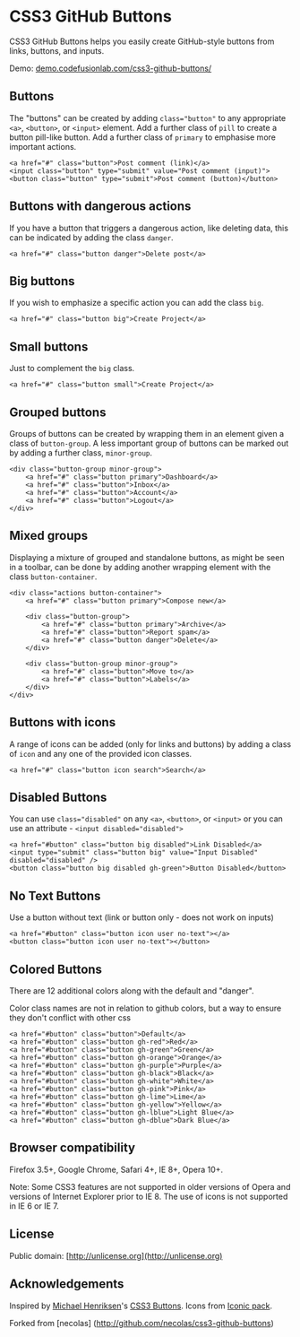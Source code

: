 # CSS3 GitHub Buttons #

CSS3 GitHub Buttons helps you easily create GitHub-style buttons from links, buttons, and inputs.

Demo: [demo.codefusionlab.com/css3-github-buttons/](http://demo.codefusionlab.com/css3-github-buttons/)

## Buttons ##

The "buttons" can be created by adding `class="button"` to any appropriate `<a>`, `<button>`, or `<input>` element. Add a further class of `pill` to create a button pill-like button. Add a further class of `primary` to emphasise more important actions.

    <a href="#" class="button">Post comment (link)</a>
    <input class="button" type="submit" value="Post comment (input)">
    <button class="button" type="submit">Post comment (button)</button>

## Buttons with dangerous actions ##

If you have a button that triggers a dangerous action, like deleting data, this can be indicated by adding the class `danger`.

    <a href="#" class="button danger">Delete post</a>

## Big buttons ##

If you wish to emphasize a specific action you can add the class `big`.

    <a href="#" class="button big">Create Project</a>
 
## Small buttons ##

Just to complement the `big` class.

    <a href="#" class="button small">Create Project</a>
    
## Grouped buttons ##

Groups of buttons can be created by wrapping them in an element given a class of `button-group`. A less important group of buttons can be marked out by adding a further class, `minor-group`.
    
    <div class="button-group minor-group">
        <a href="#" class="button primary">Dashboard</a>
        <a href="#" class="button">Inbox</a>
        <a href="#" class="button">Account</a>
        <a href="#" class="button">Logout</a>
    </div>

## Mixed groups ##

Displaying a mixture of grouped and standalone buttons, as might be seen in a toolbar, can be done by adding another wrapping element with the class `button-container`.

    <div class="actions button-container">
        <a href="#" class="button primary">Compose new</a>
        
        <div class="button-group">
            <a href="#" class="button primary">Archive</a>
            <a href="#" class="button">Report spam</a>
            <a href="#" class="button danger">Delete</a>
        </div>
                            
        <div class="button-group minor-group">
            <a href="#" class="button">Move to</a>
            <a href="#" class="button">Labels</a>
        </div>
    </div>

## Buttons with icons ##

A range of icons can be added (only for links and buttons) by adding a class of `icon` and any one of the provided icon classes.

    <a href="#" class="button icon search">Search</a>
    
## Disabled Buttons ##

You can use  `class="disabled"` on any `<a>`, `<button>`, or `<input>` or you can use an attribute - `<input disabled="disabled">` 

    <a href="#button" class="button big disabled">Link Disabled</a>
	<input type="submit" class="button big" value="Input Disabled" disabled="disabled" />
	<button class="button big disabled gh-green">Button Disabled</button>

## No Text Buttons ##

Use a button without text (link or button only - does not work on inputs)

    <a href="#button" class="button icon user no-text"></a>
    <button class="button icon user no-text"></button>


## Colored Buttons ##

There are 12 additional colors along with the default and "danger".

Color class names are not in relation to github colors, but a way to ensure they don't conflict with other css

    <a href="#button" class="button">Default</a>
	<a href="#button" class="button gh-red">Red</a>
	<a href="#button" class="button gh-green">Green</a>
	<a href="#button" class="button gh-orange">Orange</a>
	<a href="#button" class="button gh-purple">Purple</a>
	<a href="#button" class="button gh-black">Black</a>
	<a href="#button" class="button gh-white">White</a>
	<a href="#button" class="button gh-pink">Pink</a>
	<a href="#button" class="button gh-lime">Lime</a>
	<a href="#button" class="button gh-yellow">Yellow</a>
	<a href="#button" class="button gh-lblue">Light Blue</a>
	<a href="#button" class="button gh-dblue">Dark Blue</a>

## Browser compatibility ##

Firefox 3.5+, Google Chrome, Safari 4+, IE 8+, Opera 10+.

Note: Some CSS3 features are not supported in older versions of Opera and versions of Internet Explorer prior to IE 8. The use of icons is not supported in IE 6 or IE 7.

## License ##

Public domain: [http://unlicense.org](http://unlicense.org)

## Acknowledgements ##

Inspired by [Michael Henriksen](http://michaelhenriksen.dk)'s [CSS3 Buttons](http://github.com/michenriksen/css3buttons). Icons from [Iconic pack](http://somerandomdude.com/projects/iconic/).

Forked from [necolas] (http://github.com/necolas/css3-github-buttons)